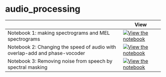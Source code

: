 # audio_processing

|   | View |
| - | --- |
| Notebook 1: making spectrograms and MEL spectrograms | [![View the notebook](https://img.shields.io/badge/render-nbviewer-orange.svg)](https://nbviewer.jupyter.org/github/davidfox87/audio_processing/blob/main/Spectrogram_MEL.ipynb) |
| Notebook 2: Changing the speed of audio with overlap-add and phase-vocoder | [![View the notebook](https://img.shields.io/badge/render-nbviewer-orange.svg)](https://nbviewer.jupyter.org/github/davidfox87/audio_processing/blob/main/changing%20speed%20of%20audio.ipynb) |
| Notebook 3: Removing noise from speech by spectral masking | [![View the notebook](https://img.shields.io/badge/render-nbviewer-orange.svg)](https://nbviewer.jupyter.org/github/davidfox87/audio_processing/blob/main/Noise%20reduction.ipynb) |





